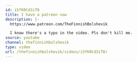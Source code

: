 ```yaml
---
id: i5fK0Cd3iT0
title: I have a patreon now
description: |-
  https://www.patreon.com/TheFinnishBolshevik

  I know there's a typo in the video. Pls don't kill me.
source: youtube
channel: thefinnishbolshevik
type: video
url: /thefinnishbolshevik/videos/i5fK0Cd3iT0/
---
```

